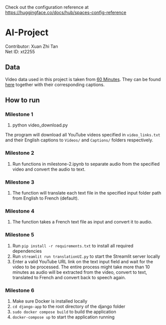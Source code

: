 Check out the configuration reference at https://huggingface.co/docs/hub/spaces-config-reference

# AI-Project

Contributor: Xuan Zhi Tan\
Net ID: xt2255

## Data
Video data used in this project is taken from [60 Minutes](https://www.youtube.com/@60minutes). They can be found [here](https://huggingface.co/datasets/xuanzz/VideoCaptions/tree/main) together with their corresponding captions. 

## How to run

### Milestone 1

1. python video_download.py

The program will download all YouTube videos specified in `video_links.txt` and their English captions to `Videos/` and `Captions/` folders respectively.

### Milestone 2

1. Run functions in milestone-2.ipynb to separate audio from the specified video and convert the audio to text.

### Milestone 3
1. The function will translate each text file in the specified input folder path from English to French (default). 

### Milestone 4
1. The function takes a French text file as input and convert it to audio. 

### Milestone 5
1. Run `pip install -r requirements.txt` to install all required dependencies
2. Run `streamlit run translationUI.py` to start the Streamlit server locally
3. Enter a valid YouTube URL link on the text input field and wait for the video to be processed. The entire process might take more than 10 minutes as audio will be extracted from the video, convert to text, translated to French and convert back to speech again. 

### Milestone 6
1. Make sure Docker is installed locally
2. `cd django-app` to the root directory of the django folder
3. `sudo docker compose build` to build the application
4. `docker-compose up` to start the application running

